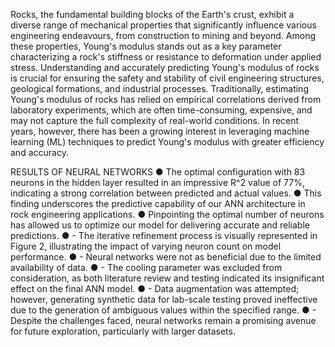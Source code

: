 Rocks, the fundamental building blocks of the Earth's crust, exhibit a diverse range of mechanical properties that significantly influence various engineering endeavours, from construction to mining and beyond. Among these properties, Young's modulus stands out as a key parameter characterizing a rock's stiffness or resistance to deformation under applied stress. Understanding and accurately predicting Young's modulus of rocks is crucial for ensuring the safety and stability of civil engineering structures, geological formations, and industrial processes.
Traditionally, estimating Young's modulus of rocks has relied on empirical correlations derived from laboratory experiments, which are often time-consuming, expensive, and may not capture the full complexity of real-world conditions. In recent years, however, there has been a growing interest in leveraging machine learning (ML) techniques to predict Young's modulus with greater efficiency and accuracy.

RESULTS OF NEURAL NETWORKS
● The optimal configuration with 83 neurons in the hidden layer resulted in an impressive R^2 value of 77%, indicating a strong correlation between predicted and actual values.
● This finding underscores the predictive capability of our ANN architecture in rock engineering applications.
● Pinpointing the optimal number of neurons has allowed us to optimize our model for delivering accurate and reliable predictions.
● - The iterative refinement process is visually represented in Figure 2, illustrating the impact of varying neuron count on model performance.
● - Neural networks were not as beneficial due to the limited availability of data.
● - The cooling parameter was excluded from consideration, as both literature review
and testing indicated its insignificant effect on the final ANN model.
● - Data augmentation was attempted; however, generating synthetic data for lab-scale
testing proved ineffective due to the generation of ambiguous values within the
specified range.
● - Despite the challenges faced, neural networks remain a promising avenue for future
exploration, particularly with larger datasets.
